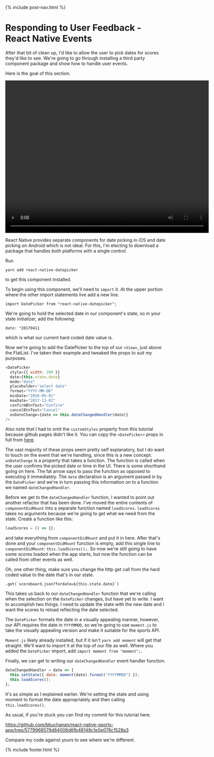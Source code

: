 {% include post-nav.html %}

# Responding to User Feedback - React Native Events

After that bit of clean up, I'd like to allow the user to pick dates for scores they'd like to see. We're going to go through installing a third party component package and show how to handle user events.

Here is the goal of this section.

<video width="640" height="480" controls>
  <source src="{{ site.videourl }}/react-native-date-picker.mp4" type="video/mp4">
Your browser does not support the video tag.
</video>

React Native provides separate components for date picking in iOS and date picking on Android which is not ideal. For this, I'm electing to download a package that handles both platforms with a single control.

Run

`yarn add react-native-datepicker`

to get this component installed.

To begin using this component, we'll need to `import` it. At the upper portion where the other import statements live add a new line.

`import DatePicker from "react-native-datepicker";`

We're going to hold the selected date in our component's state, so in your state initializer, add the following:

`date: "20170411`

which is what our current hard coded date value is.

Now we're going to add the DatePicker to the top of our `<View>`, just above the FlatList. I've taken their example and tweaked the props to suit my purposes.

```javascript
<DatePicker
  style={{ width: 200 }}
  date={this.state.date}
  mode="date"
  placeholder="select date"
  format="YYYY-MM-DD"
  minDate="2016-05-01"
  maxDate="2017-11-01"
  confirmBtnText="Confirm"
  cancelBtnText="Cancel"
  onDateChange={date => this.dateChangedHandler(date)}
/>
```

Also note that I had to omit the `customStyles` property from this tutorial because github pages didn't like it. You can copy the `<DatePicker>` props in full from <a href="https://github.com/bbuchanan/react-native-sports-app/blob/5779968579d84006d6fb48148c1e0e076c1528a3/App.js" target="_blank">here</a>.

The vast majority of these props seem pretty self explanatory, but I do want to touch on the event that we're handling, since this is a new concept. `onDateChange` is a property that takes a function. The function is called when the user confirms the picked date or time in the UI. There is some shorthand going on here. The fat arrow says to pass the function as opposed to executing it immediately. The `date` declaration is an argument passed in by the `DatePicker` and we're in turn passing this information on to a function we named `dateChangedHandler`.

Before we get to the `dateChangedHandler` function, I wanted to point out another refactor that has been done. I've moved the entire contents of `componentDidMount` into a separate function named `loadScores`. `loadScores` takes no arguments because we're going to get what we need from the state. Create a function like this:

```javascript
loadScores = () => {};
```

and take everything from `componentDidMount` and put it in here. After that's done and your `componentDidMount` function is empty, add this single line to `componentDidMount`: `this.loadScores();`. So now we're still going to have some scores loaded when the app starts, but now the function can be called from other events as well.

Oh, one other thing, make sure you change the http get call from the hard coded value to the date that's in our state.

`` .get(`scoreboard.json?fordate=${this.state.date}`) ``

This takes us back to our `dateChangedHandler` function that we're calling when the selection on the `DatePicker` changes, but have yet to write. I want to accomplish two things. I need to update the state with the new date and I want the scores to reload reflecting the date selected.

The `DatePicker` formats the date in a visually appealing manner, however, our API requires the date in `YYYYMMDD`, so we're going to use `moment.js` to take the visually appealing version and make it suitable for the sports API.

`Moment.js` likely already installed, but if it isn't `yarn add moment` will get that straight. We'll want to import it at the top of our file as well. Where you added the `DatePicker` import, add `import moment from "moment";`.

Finally, we can get to writing our `dateChangedHandler` event handler function.

```javascript
dateChangedHandler = date => {
  this.setState({ date: moment(date).format("YYYYMMDD") });
  this.loadScores();
};
```

It's as simple as I explained earlier. We're setting the state and using moment to format the date appropriately and then calling `this.loadScores()`.

As usual, if you're stuck you can find my commit for this tutorial here.

https://github.com/bbuchanan/react-native-sports-app/tree/5779968579d84006d6fb48148c1e0e076c1528a3

Compare my code against yours to see where we're different.

{% include footer.html %}
